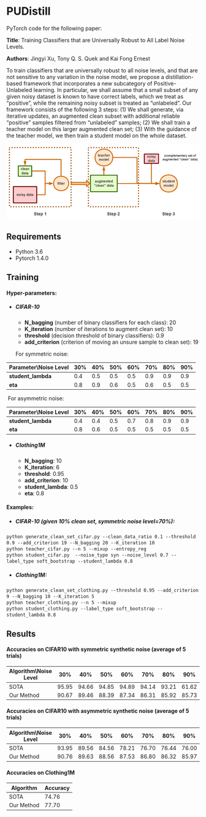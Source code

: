 # PUDistill

PyTorch code for the following paper:

**Title**: Training Classifiers that are Universally Robust to All Label Noise Levels.

**Authors**: Jingyi Xu, Tony Q. S. Quek and Kai Fong Ernest



To train classifiers that are universally robust to all noise levels, and that are not sensitive to any variation in the noise model, we propose a distillation-based framework that incorporates a new subcategory of Positive-Unlabeled learning. In particular, we shall assume that a small subset of any given noisy dataset is known to have correct labels, which we treat as “positive”, while the remaining noisy subset is treated as “unlabeled”. Our framework consists of the following 3 steps: (1) We shall generate, via iterative updates, an augmented clean subset with additional reliable “positive” samples filtered from “unlabeled” samples; (2) We shall train a teacher model on this larger augmented clean set; (3) With the guidance of the teacher model, we then train a student model on the whole dataset.

![](flow.png)

## Requirements

- Python 3.6
- Pytorch 1.4.0

## Training

#### Hyper-parameters:

- ##### CIFAR-10

  + **N_bagging** (number of binary classifiers for each class): 20
  + **K_iteration** (number of iterations to augment clean set): 10
  + **threshold** (decision threshold of binary classifiers): 0.9
  + **add_criterion** (criterion of moving an unsure sample to clean set): 19

  For symmetric noise:

| Parameter\Noise Level | 30%  | 40%  | 50%  | 60%  | 70%  | 80%  | 90%  |
| --------------------- | ---- | ---- | ---- | ---- | ---- | ---- | ---- |
| **student_lambda**    | 0.4  | 0.5  | 0.5  | 0.5  | 0.9  | 0.9  | 0.9  |
| **eta**               | 0.8  | 0.9  | 0.6  | 0.5  | 0.6  | 0.5  | 0.5  |

​		For asymmetric noise:

| Parameter\Noise Level | 30%  | 40%  | 50%  | 60%  | 70%  | 80%  | 90%  |
| --------------------- | ---- | ---- | ---- | ---- | ---- | ---- | ---- |
| **student_lambda**    | 0.4  | 0.4  | 0.5  | 0.7  | 0.8  | 0.9  | 0.9  |
| **eta**               | 0.8  | 0.6  | 0.5  | 0.5  | 0.5  | 0.5  | 0.5  |



- ##### Clothing1M

  + **N_bagging**: 10
  + **K_iteration**: 6
  + **threshold**: 0.95
  + **add_criterion**: 10
  + **student_lambda**: 0.5
  + **eta**: 0.8



#### Examples:

- ##### CIFAR-10 (given 10% clean set, symmetric noise level=70%):

```
python generate_clean_set_cifar.py --clean_data_ratio 0.1 --threshold 0.9 --add_criterion 19 --N_bagging 20 --K_iteration 10
python teacher_cifar.py --n 5 --mixup --entropy_reg
python student_cifar.py  --noise_type syn --noise_level 0.7 --label_type soft_bootstrap --student_lambda 0.8
```

- ##### Clothing1M:

```
python generate_clean_set_clothing.py --threshold 0.95 --add_criterion 9 --N_bagging 10 --K_iteration 5
python teacher_clothing.py --n 5 --mixup
python student_clothing.py --label_type soft_bootstrap --student_lambda 0.8
```



## Results

#### Accuracies on CIFAR10 with symmetric synthetic noise (average of 5 trials)

| Algorithm\Noise Level | 30%   | 40%   | 50%   | 60%   | 70%   | 80%   | 90%   |
| --------------------- | ----- | ----- | ----- | ----- | ----- | ----- | ----- |
| SOTA                  | 95.95 | 94.66 | 94.85 | 94.89 | 94.14 | 93.21 | 61.62 |
| Our Method            | 90.67 | 89.46 | 88.39 | 87.34 | 86.31 | 85.92 | 85.73 |



#### Accuracies on CIFAR10 with asymmetric synthetic noise (average of 5 trials)

| Algorithm\Noise Level | 30%   | 40%   | 50%   | 60%   | 70%   | 80%   | 90%   |
| --------------------- | ----- | ----- | ----- | ----- | ----- | ----- | ----- |
| SOTA                  | 93.95 | 89.56 | 84.56 | 78.21 | 76.70 | 76.44 | 76.00 |
| Our Method            | 90.76 | 89.63 | 88.56 | 87.53 | 86.80 | 86.32 | 85.97 |



#### Accuracies on Clothing1M

| Algorithm  | Accuracy |
| ---------- | -------- |
| SOTA       | 74.76    |
| Our Method | 77.70    |

